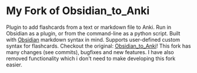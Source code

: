 # My Fork of Obsidian_to_Anki
Plugin to add flashcards from a text or markdown file to Anki. Run in Obsidian as a plugin, or from the command-line as a python script. Built with [Obsidian](https://obsidian.md/) markdown syntax in mind. Supports user-defined custom syntax for flashcards. 
Checkout the original: [Obsidian_to_Anki](https://github.com/Pseudonium/Obsidian_to_Anki)!
This fork has many changes (see commits), bugfixes and new features. I have also removed functionality which i don't need to make developing this fork easier. 
